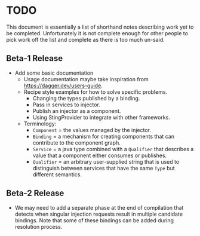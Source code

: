 # TODO

This document is essentially a list of shorthand notes describing work yet to be completed.
Unfortunately it is not complete enough for other people to pick work off the list and
complete as there is too much un-said.

## Beta-1 Release

* Add some basic documentation
  * Usage documentation maybe take inspiration from https://dagger.dev/users-guide.
  * Recipe style examples for how to solve specific problems.
    * Changing the types published by a binding.
    * Pass in services to injector.
    * Publish an injector as a component.
    * Using StingProvider to integrate with other frameworks.
  * Terminology:
      * `Component` = the values managed by the injector.
      * `Binding` = a mechanism for creating components that can contribute to the component graph.
      * `Service` = a java type combined with a `Qualifier` that describes a value that a component either consumes or publishes.
      * `Qualifier` = an arbitrary user-supplied string that is used to distinguish between services
        that have the same `Type` but different semantics.

## Beta-2 Release

* We may need to add a separate phase at the end of compilation that detects when singular injection requests
  result in multiple candidate bindings. Note that some of these bindings can be added during resolution process.
